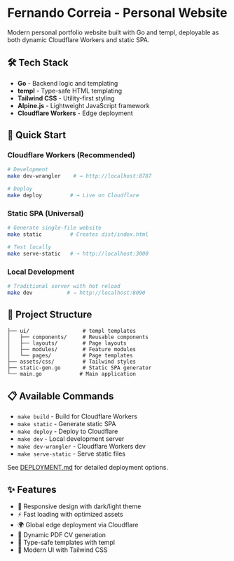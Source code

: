 # Fernando Correia - Personal Website

Modern personal portfolio website built with Go and templ, deployable as both dynamic Cloudflare Workers and static SPA.

## 🛠️ Tech Stack

- **Go** - Backend logic and templating
- **templ** - Type-safe HTML templating
- **Tailwind CSS** - Utility-first styling
- **Alpine.js** - Lightweight JavaScript framework
- **Cloudflare Workers** - Edge deployment

## 🚀 Quick Start

### Cloudflare Workers (Recommended)
```bash
# Development
make dev-wrangler    # → http://localhost:8787

# Deploy
make deploy         # → Live on Cloudflare
```

### Static SPA (Universal)
```bash
# Generate single-file website
make static         # Creates dist/index.html

# Test locally  
make serve-static   # → http://localhost:3000
```

### Local Development
```bash
# Traditional server with hot reload
make dev           # → http://localhost:8090
```

## 📁 Project Structure

```
├── ui/                 # templ templates
│   ├── components/     # Reusable components
│   ├── layouts/        # Page layouts  
│   ├── modules/        # Feature modules
│   └── pages/          # Page templates
├── assets/css/         # Tailwind styles
├── static-gen.go       # Static SPA generator
└── main.go            # Main application
```

## 📋 Available Commands

- `make build` - Build for Cloudflare Workers
- `make static` - Generate static SPA
- `make deploy` - Deploy to Cloudflare
- `make dev` - Local development server
- `make dev-wrangler` - Cloudflare Workers dev
- `make serve-static` - Serve static files

See [DEPLOYMENT.md](./DEPLOYMENT.md) for detailed deployment options.

## ✨ Features

- 📱 Responsive design with dark/light theme
- ⚡ Fast loading with optimized assets
- 🌍 Global edge deployment via Cloudflare
- 📄 Dynamic PDF CV generation
- 🔧 Type-safe templates with templ
- 🎨 Modern UI with Tailwind CSS
